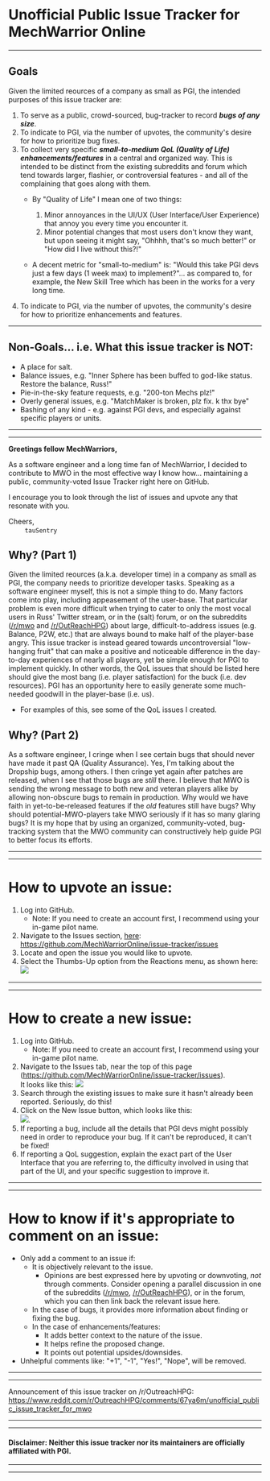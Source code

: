 # Unofficial Public Issue Tracker for MechWarrior Online
  
---
  
## Goals
Given the limited reources of a company as small as PGI, the intended purposes of this issue tracker are:
1. To serve as a public, crowd-sourced, bug-tracker to record __*bugs of any size*__.
2. To indicate to PGI, via the number of upvotes, the community's desire for how to prioritize bug fixes.
3. To collect very specific __*small-to-medium QoL (Quality of Life) enhancements/features*__ in a central and organized way. This is intended to be distinct from the existing subreddits and forum which tend towards larger, flashier, or controversial features - and all of the complaining that goes along with them.
    * By "Quality of Life" I mean one of two things:
      1. Minor annoyances in the UI/UX (User Interface/User Experience) that annoy you every time you encounter it.  
      2. Minor potential changes that most users don't know they want, but upon seeing it might say, "Ohhhh, that's so much better!" or "How did I live without this?!"

    * A decent metric for "small-to-medium" is: "Would this take PGI devs just a few days (1 week max) to implement?"... as compared to, for example, the New Skill Tree which has been in the works for a very long time.
4. To indicate to PGI, via the number of upvotes, the community's desire for how to prioritize enhancements and features.

---
  
## Non-Goals... i.e. What this issue tracker is NOT:
* A place for salt.
* Balance issues, e.g. "Inner Sphere has been buffed to god-like status. Restore the balance, Russ!"
* Pie-in-the-sky feature requests, e.g. "200-ton Mechs plz!"
* Overly general issues, e.g. "MatchMaker is broken, plz fix. k thx bye"
* Bashing of any kind - e.g. against PGI devs, and especially against specific players or units.
  
---
---

**Greetings fellow MechWarriors,**

As a software engineer and a long time fan of MechWarrior, I decided to contribute to MWO in the most effective way I know how... maintaining a public, community-voted Issue Tracker right here on GitHub.

I encourage you to look through the list of issues and upvote any that resonate with you.

Cheers,  
`    ` `tauSentry`


## Why? (Part 1)
Given the limited reources (a.k.a. developer time) in a company as small as PGI, the company needs to prioritize developer tasks. Speaking as a software engineer myself, this is not a simple thing to do. Many factors come into play, including appeasement of the user-base. That particular problem is even more difficult when trying to cater to only the most vocal users  in Russ' Twitter stream, or in the (salt) forum, or on the subreddits ([/r/mwo](https://www.reddit.com/r/mwo/) and [/r/OutReachHPG](https://www.reddit.com/r/OutreachHPG/)) about large, difficult-to-address issues (e.g. Balance, P2W, etc.) that are always bound to make half of the player-base angry. This issue tracker is instead geared towards *un*controversial "low-hanging fruit" that can make a positive and noticeable difference in the day-to-day experiences of nearly all players, yet be simple enough for PGI to implement quickly. In other words, the QoL issues that should be listed here should give the most bang (i.e. player satisfaction) for the buck (i.e. dev resources). PGI has an opportunity here to easily generate some much-needed goodwill in the player-base (i.e. us).
* For examples of this, see some of the QoL issues I created.


## Why? (Part 2)
As a software engineer, I cringe when I see certain bugs that should never have made it past QA (Quality Assurance). Yes, I'm talking about the Dropship bugs, among others. I then cringe yet again after patches are released, when I see that those bugs are *still* there. I believe that MWO is sending the wrong message to both new and veteran players alike by allowing non-obscure bugs to remain in production. Why would we have faith in yet-to-be-released features if the *old* features still have bugs? Why should potential-MWO-players take MWO seriously if it has so many glaring bugs? It is my hope that by using an organized, community-voted, bug-tracking system that the MWO community can constructively help guide PGI to better focus its efforts.

---
---

# How to upvote an issue:
1. Log into GitHub.
    * Note: If you need to create an account first, I recommend using your in-game pilot name.
2. Navigate to the Issues section, [here](https://github.com/MechWarriorOnline/issue-tracker/issues): https://github.com/MechWarriorOnline/issue-tracker/issues
3. Locate and open the issue you would like to upvote.
4. Select the Thumbs-Up option from the Reactions menu, as shown here:  
        ![](http://lauhakari.com/content/uploads/2016/03/github_reactions.png)

---
---

# How to create a new issue:
1. Log into GitHub.
    * Note: If you need to create an account first, I recommend using your in-game pilot name.
2. Navigate to the Issues tab, near the top of this page (https://github.com/MechWarriorOnline/issue-tracker/issues).  
It looks like this: ![](https://help.github.com/assets/images/help/repository/repo-tabs-issues.png)
3. Search through the existing issues to make sure it hasn't already been reported. Seriously, do this!
4. Click on the New Issue button, which looks like this:  
![](https://help.github.com/assets/images/help/issues/new_issues_button.png).
5. If reporting a bug, include all the details that PGI devs might possibly need in order to reproduce your bug. If it can't be reproduced, it can't be fixed!
6. If reporting a QoL suggestion, explain the exact part of the User Interface that you are referring to, the difficulty involved in using that part of the UI, and your specific suggestion to improve it.
  
---  
---  

# How to know if it's appropriate to comment on an issue:
* Only add a comment to an issue if:
    * It is objectively relevant to the issue.
        * Opinions are best expressed here by upvoting or downvoting, *not* through comments. Consider opening a parallel discussion in one of the subreddits ([/r/mwo](https://www.reddit.com/r/mwo/), [/r/OutReachHPG](https://www.reddit.com/r/OutreachHPG/)), or in the forum, which you can then link back the relevant issue here.
    * In the case of bugs, it provides more information about finding or fixing the bug.
    * In the case of enhancements/features:
        * It adds better context to the nature of the issue.
        * It helps refine the proposed change.
        * It points out potential upsides/downsides.
* Unhelpful comments like: "+1", "-1", "Yes!", "Nope", will be removed.
  
---  
---  
  
Announcement of this issue tracker on /r/OutreachHPG:  
https://www.reddit.com/r/OutreachHPG/comments/67ya6m/unofficial_public_issue_tracker_for_mwo

---
---

#### Disclaimer: Neither this issue tracker nor its maintainers are officially affiliated with PGI.

---
---

